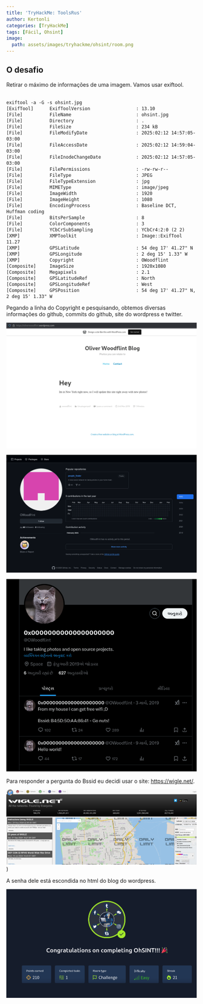 ```yaml
---
title: 'TryHackMe: ToolsRus'
author: Kertonli
categories: [TryHackMe]
tags: [Fácil, Ohsint]
image:
  path: assets/images/tryhackme/ohsint/room.png
---
```


## O desafio

Retirar o máximo de informações de uma imagem. Vamos usar exiftool.

```

exiftool -a -G -s ohsint.jpg        
[ExifTool]      ExifToolVersion                 : 13.10
[File]          FileName                        : ohsint.jpg
[File]          Directory                       : .
[File]          FileSize                        : 234 kB
[File]          FileModifyDate                  : 2025:02:12 14:57:05-03:00
[File]          FileAccessDate                  : 2025:02:12 14:59:04-03:00
[File]          FileInodeChangeDate             : 2025:02:12 14:57:05-03:00
[File]          FilePermissions                 : -rw-rw-r--
[File]          FileType                        : JPEG
[File]          FileTypeExtension               : jpg
[File]          MIMEType                        : image/jpeg
[File]          ImageWidth                      : 1920
[File]          ImageHeight                     : 1080
[File]          EncodingProcess                 : Baseline DCT, Huffman coding
[File]          BitsPerSample                   : 8
[File]          ColorComponents                 : 3
[File]          YCbCrSubSampling                : YCbCr4:2:0 (2 2)
[XMP]           XMPToolkit                      : Image::ExifTool 11.27
[XMP]           GPSLatitude                     : 54 deg 17' 41.27" N
[XMP]           GPSLongitude                    : 2 deg 15' 1.33" W
[XMP]           Copyright                       : OWoodflint
[Composite]     ImageSize                       : 1920x1080
[Composite]     Megapixels                      : 2.1
[Composite]     GPSLatitudeRef                  : North
[Composite]     GPSLongitudeRef                 : West
[Composite]     GPSPosition                     : 54 deg 17' 41.27" N, 2 deg 15' 1.33" W

```

Pegando a linha do Copyright e pesquisando, obtemos diversas informações do github, commits do github, site do wordpress e twitter.

![alt text](assets/images/tryhackme/ohsint/image3.png)

![alt text](assets/images/tryhackme/ohsint/image4.png)

![alt text](assets/images/tryhackme/ohsint/image5.png)

Para responder a pergunta do Bssid eu decidi usar o site: https://wigle.net/.

![alt text](assets/images/tryhackme/ohsint/image2.png))

A senha dele está escondida no html do blog do wordpress.

![alt text](assets/images/tryhackme/ohsint/image1.png)